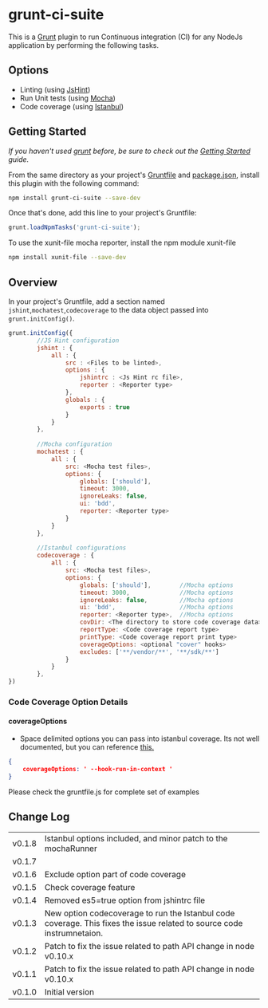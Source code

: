 grunt-ci-suite
==============

This is a [Grunt][] plugin to run Continuous integration (CI) for any NodeJs application by performing the following tasks.

## Options
- Linting (using [JsHint](http://jshint.com/))
- Run Unit tests (using [Mocha](http://visionmedia.github.com/mocha/))
- Code coverage (using [Istanbul](https://github.com/yahoo/istanbul))


## Getting Started
_If you haven't used [grunt][] before, be sure to check out the [Getting Started][] guide._

From the same directory as your project's [Gruntfile][Getting Started] and [package.json][], install this plugin with the following command:

```bash
npm install grunt-ci-suite --save-dev
```

Once that's done, add this line to your project's Gruntfile:

```js
grunt.loadNpmTasks('grunt-ci-suite');
```

To use the xunit-file mocha reporter, install the npm module xunit-file
```bash
npm install xunit-file --save-dev
```

[grunt]: http://gruntjs.com/
[Getting Started]: https://github.com/gruntjs/grunt/blob/devel/docs/getting_started.md
[package.json]: https://npmjs.org/doc/json.html

## Overview
In your project's Gruntfile, add a section named `jshint`,`mochatest`,`codecoverage`  to the data object passed into `grunt.initConfig()`.

```js
grunt.initConfig({
		//JS Hint configuration
		jshint : {
			all : {
				src : <Files to be linted>,
				options : {
					jshintrc : <Js Hint rc file>,
					reporter : <Reporter type>
				},
				globals : {
					exports : true
				}
			}	
		},
		
		//Mocha configuration
		mochatest : {
			all : { 
				src: <Mocha test files>,
				options: {
					globals: ['should'],
					timeout: 3000,
					ignoreLeaks: false,
					ui: 'bdd',
					reporter: <Reporter type>
				}
			}
		},
		
		//Istanbul configurations
		codecoverage : {
			all : { 
				src: <Mocha test files>,
				options: {
					globals: ['should'],		//Mocha options
					timeout: 3000,				//Mocha options
					ignoreLeaks: false,			//Mocha options
					ui: 'bdd',					//Mocha options
					reporter: <Reporter type>,	//Mocha options
					covDir: <The directory to store code coverage data> // Istanbul option - default to <app root>/reports
					reportType: <Code coverage report type>				// Istanbul option - default to "lcov"
					printType: <Code coverage report print type>		// Istanbul option - default to "both"
					coverageOptions: <optional "cover" hooks>			// Istanbul option - default to "", i.e --hook-run-in-context
					excludes: ['**/vendor/**', '**/sdk/**']				// Istanbul exclude patterns
				}
			}
		},
})
```

### Code Coverage Option Details

#### coverageOptions
* Space delimited options you can pass into istanbul coverage. Its not well documented, but you can reference
[this.](https://github.com/gotwarlost/istanbul/blob/master/lib/command/common/run-with-cover.js#L24-L38)

```json
{
	coverageOptions: ' --hook-run-in-context '
}
```

Please check the gruntfile.js for complete set of examples

## Change Log

<table>
<tr><td>v0.1.8</td><td>Istanbul options included, and minor patch to the mochaRunner</td></tr>
<tr><td>v0.1.7</td><td></td></tr>
<tr><td>v0.1.6</td><td>Exclude option part of code coverage</td></tr>
<tr><td>v0.1.5</td><td>Check coverage feature</td></tr>
<tr><td>v0.1.4</td><td>Removed es5=true option from jshintrc file</td></tr>
<tr><td>v0.1.3</td><td>New option codecoverage to run the Istanbul code coverage. This fixes the issue related to source code instrumnetaion.</td></tr>
<tr><td>v0.1.2</td><td>Patch to fix the issue related to path API change in node v0.10.x</td></tr>
<tr><td>v0.1.1</td><td>Patch to fix the issue related to path API change in node v0.10.x</td></tr>
<tr><td>v0.1.0</td><td>Initial version</td></tr>
<table>

